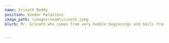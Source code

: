 ```yaml
---
name: Srinath Reddy
position: Vendor Relations
image_path: \images\team\srinath.jpeg
blurb: Mr. Srinath who comes from very humble beginnings and hails from a small Village in Kolar District, is an expert in negotiating and closing deals with vendors. With him around the company has no trouble in finding the required labor or equipment to scale up operations on demand. Mr. Srinath prefers to be out in the field at the thick of action than cool his heels in the air-conditioned offices.


---
```

